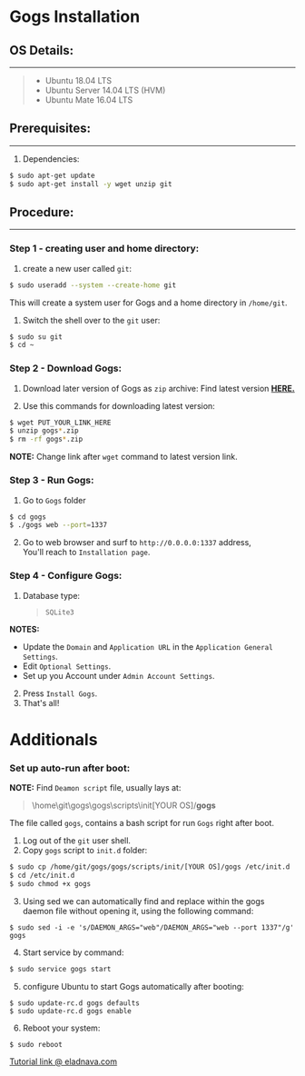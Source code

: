 # Gogs Installation



## OS Details:
---
> * Ubuntu 18.04 LTS
> * Ubuntu Server 14.04 LTS (HVM)
> * Ubuntu Mate 16.04 LTS

## Prerequisites:
---
1. Dependencies:

```bash
$ sudo apt-get update
$ sudo apt-get install -y wget unzip git
```

## Procedure:
---

### Step 1 - creating user and home directory:
1. create a new user called `git`:

```bash
$ sudo useradd --system --create-home git
```
This will create a system user for Gogs and a home directory in `/home/git`.

1. Switch the shell over to the `git` user:
   
```bash
$ sudo su git
$ cd ~
```

### Step 2 - Download Gogs:

1. Download later version of Gogs as `zip` archive:
Find latest version [**HERE.**](https://gogs.io/docs/installation/install_from_binary)

2. Use this commands for downloading latest version:

```bash
$ wget PUT_YOUR_LINK_HERE
$ unzip gogs*.zip
$ rm -rf gogs*.zip
```
**NOTE:** Change link after `wget` command to latest version link.

### Step 3 - Run Gogs:

1. Go to `Gogs` folder

```bash
$ cd gogs
$ ./gogs web --port=1337
```
2. Go to web browser and surf to `http://0.0.0.0:1337` address,\
   You'll reach to `Installation page`.

### Step 4 - Configure Gogs:

1. Database type: 
   >`SQLite3`

**NOTES:** 

- Update the `Domain` and `Application URL` in the `Application General Settings`.
- Edit `Optional Settings`.
- Set up you Account under `Admin Account Settings`.

2. Press `Install Gogs`.
3. That's all!

# Additionals

### Set up auto-run after boot:

**NOTE:** Find `Deamon script` file, usually lays at:

> \home\git\gogs\gogs\scripts\init\[YOUR OS]\/**gogs**

 The file called `gogs`, contains a bash script for run `Gogs` right after boot.

1. Log out of the `git` user shell.
2. Copy `gogs` script to `init.d` folder:

```bash
$ sudo cp /home/git/gogs/gogs/scripts/init/[YOUR OS]/gogs /etc/init.d
$ cd /etc/init.d
$ sudo chmod +x gogs
```

3. Using sed we can automatically find and replace within the gogs daemon file without opening it, using the following command:

```shell
$ sudo sed -i -e 's/DAEMON_ARGS="web"/DAEMON_ARGS="web --port 1337"/g' gogs
```
4. Start service by command:

```bash
$ sudo service gogs start
```

5. configure Ubuntu to start Gogs automatically after booting:

```
$ sudo update-rc.d gogs defaults
$ sudo update-rc.d gogs enable
```

6. Reboot your system:

```
$ sudo reboot
```

[Tutorial link @ eladnava.com](https://eladnava.com/host-your-own-private-github-with-gogs-io/)
